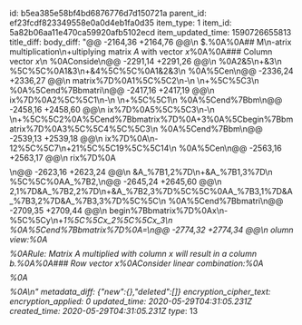 id: b5ea385e58bf4bd6876776d7d150721a
parent_id: ef23fcdf823349558e0a0d4eb1fa0d35
item_type: 1
item_id: 5a82b06aa11e470ca59920afb5102ecd
item_updated_time: 1590726655813
title_diff: 
body_diff: "@@ -2164,36 +2164,76 @@\n $.%0A%0A## M\n-atrix multiplication\n+ultiplying matrix $A$ with vector $x$%0A%0A### Column vector $x$\n %0AConside\n@@ -2291,14 +2291,26 @@\n %0A2&5\n+&3\n %5C%5C%0A1&3\n+&4%5C%5C%0A1&2&3\n %0A%5Cen\n@@ -2336,24 +2336,27 @@\n matrix%7D%0A1%5C%5C2\n-\n \n+%5C%5C3\n %0A%5Cend%7Bbmatri\n@@ -2417,16 +2417,19 @@\n ix%7D%0A2%5C%5C1\n-\n \n+%5C%5C1\n %0A%5Cend%7Bbm\n@@ -2458,16 +2458,60 @@\n ix%7D%0A5%5C%5C3\n-\n \n+%5C%5C2%0A%5Cend%7Bbmatrix%7D%0A+3%0A%5Cbegin%7Bbmatrix%7D%0A3%5C%5C4%5C%5C3\n %0A%5Cend%7Bbm\n@@ -2539,13 +2539,18 @@\n ix%7D%0A\n-12%5C%5C7\n+21%5C%5C19%5C%5C14\n %0A%5Cen\n@@ -2563,16 +2563,17 @@\n rix%7D%0A$$%0A\n+%0A\n General \n@@ -2580,34 +2580,8 @@\n form\n- for matrix multiplication\n :%0A$$\n@@ -2623,16 +2623,24 @@\n &A_%7B1,2%7D\n+&A_%7B1,3%7D\n %5C%5C%0AA_%7B2,\n@@ -2645,24 +2645,60 @@\n 2,1%7D&A_%7B2,2%7D\n+&A_%7B2,3%7D%5C%5C%0AA_%7B3,1%7D&A_%7B3,2%7D&A_%7B3,3%7D%5C%5C\n %0A%5Cend%7Bbmatri\n@@ -2709,35 +2709,44 @@\n begin%7Bbmatrix%7D%0Ax\n-%5C%5Cy\n+_1%5C%5Cx_2%5C%5Cx_3\n %0A%5Cend%7Bbmatrix%7D%0A=\n@@ -2774,32 +2774,34 @@\n olumn view:%0A$$%0Ax\n-\n \n+_1\n %0A%5Cbegin%7Bbmatrix%7D\n@@ -2817,16 +2817,86 @@\n %5CA_%7B2,1%7D\n-\n \n+%5C%5CA_%7B3,1%7D%0A%5Cend%7Bbmatrix%7D%0A+x_2%0A%5Cbegin%7Bbmatrix%7D%0AA_%7B1,2%7D%5C%5CA_%7B2,2%7D%5C%5CA_%7B3,2%7D\n %0A%5Cend%7Bbm\n@@ -2895,33 +2895,35 @@\n %0A%5Cend%7Bbmatrix%7D%0A+\n-y\n+x_3\n %0A%5Cbegin%7Bbmatrix%7D\n@@ -2928,26 +2928,35 @@\n x%7D%0AA_%7B1,\n-2\n+3%7D%5C%5CA_%7B2,3\n %7D%5C%5CA_%7B\n-2,2\n+3,3\n %7D%0A%5Cend%7Bb\n@@ -2986,57 +2986,356 @@\n x%7D%0Ax\n+_1\n A_%7B1,1%7D+\n-y\n+x_2\n A_%7B1,2%7D\n-%5C%5Cx\n++x_3A_%7B1,3%7D%5C%5C%0Ax_1\n A_%7B2,1%7D+\n-y\n+x_2\n A_%7B2,2%7D\n-%0A%5Cend%7Bbmatrix%7D\n++x_3A_%7B2,3%7D%5C%5C%0Ax_1A_%7B3,1%7D+x_2A_%7B3,2%7D+x_3A_%7B3,3%7D%5C%5C%0A%5Cend%7Bbmatrix%7D%0A$$%0ARule: Matrix $A$ multiplied with column $x$ will result in a column $b$.%0A%0A### Row vector $x$%0AConsider linear combination:%0A$$%0AAx=b%0A$$%0A$$%0A%5Cbegin%7Bbmatrix%7D%0A2&5&3%5C%5C%0A1&3&4%5C%5C%0A1&2&3%0A%5Cend%7Bbmatrix%7D%0A%5Cbegin%7Bbmatrix%7D%0A1&2&3%0A%5Cend%7Bbmatrix%7D%0A=%0Ab\n %0A$$%0A\n"
metadata_diff: {"new":{},"deleted":[]}
encryption_cipher_text: 
encryption_applied: 0
updated_time: 2020-05-29T04:31:05.231Z
created_time: 2020-05-29T04:31:05.231Z
type_: 13